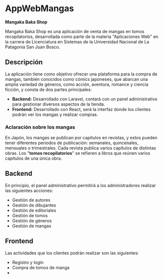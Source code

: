 # AppWebMangas

**Mangaka Baka Shop**

Mangaka Baka Shop es una aplicación de venta de mangas en tomos recopilatorios, desarrollada como parte de la materia "Aplicaciones Web" en la carrera de Licenciatura en Sistemas de la Universidad Nacional de La Patagonia San Juan Bosco.

## Descripción

La aplicación tiene como objetivo ofrecer una plataforma para la compra de mangas, también conocidos como cómics japoneses, que abarcan una amplia variedad de géneros, como acción, aventura, romance y ciencia ficción, y consta de dos partes principales:

* **Backend:** Desarrollado con Laravel, contará con un panel administrativo para gestionar diversos aspectos de la tienda.
* **Frontend:** Desarrollado con React, será la interfaz donde los clientes podrán ver los mangas y realizar compras.

### Aclaración sobre los mangas

En Japón, los mangas se publican por capítulos en revistas, y estos pueden tener diferentes periodos de publicación: semanales, quincenales, mensuales o trimestrales. Cada revista publica varios capítulos de distintas obras. Los "**tomos recopilatorios**" se refieren a libros que reúnen varios capítulos de una única obra.

## Backend

En principio, el panel administrativo permitirá a los administradores realizar las siguientes acciones:

* Gestión de autores
* Gestión de dibujantes
* Gestión de editoriales
* Gestión de tomos
* Gestión de géneros
* Gestión de mangas

## Frontend

Las actividades que los clientes podrán realizar son las siguientes:

* Registro y login
* Compra de tomos de manga
*